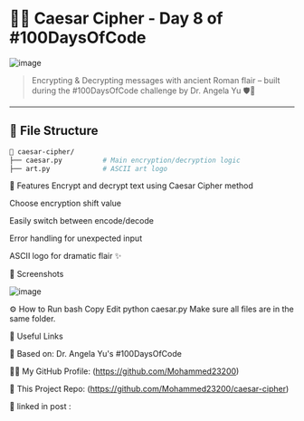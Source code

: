 # 🕵️‍♂️ Caesar Cipher - Day 8 of #100DaysOfCode

![image](https://github.com/user-attachments/assets/d67a9ced-fb7d-4b6b-9f98-795d69c32d3b)


> Encrypting & Decrypting messages with ancient Roman flair – built during the #100DaysOfCode challenge by Dr. Angela Yu 🛡️🔐

---

## 📂 File Structure

```bash
📁 caesar-cipher/
├── caesar.py          # Main encryption/decryption logic
├── art.py             # ASCII art logo
```
🔐 Features
Encrypt and decrypt text using Caesar Cipher method

Choose encryption shift value

Easily switch between encode/decode

Error handling for unexpected input

ASCII logo for dramatic flair ✨

📸 Screenshots

![image](https://github.com/user-attachments/assets/5b85a4c2-46a4-4b60-b01d-9205490baac0)


⚙️ How to Run
bash
Copy
Edit
python caesar.py
Make sure all files are in the same folder.

🔗 Useful Links 

🧠 Based on: Dr. Angela Yu's #100DaysOfCode

🧑‍💻 My GitHub Profile: (https://github.com/Mohammed23200)

📁 This Project Repo: (https://github.com/Mohammed23200/caesar-cipher)

🎉 linked in post : 

